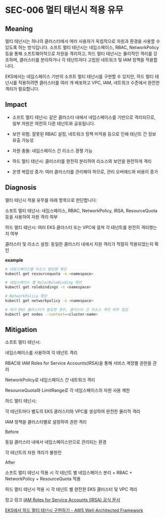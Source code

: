 # SEC-006 멀티 태넌시 적용 유무

## Meaning
멀티 태넌시는 하나의 클러스터에서 여러 사용자가 독립적으로 자원과 환경을 사용할 수 있도록 하는 방식입니다. 소프트 멀티 테넌시는 네임스페이스, RBAC, NetworkPolicy 등을 통해 소프트웨어적으로 자원을 격리하고, 하드 멀티 테넌시는 물리적인 격리를 강조하며, 클러스터를 분리하거나 각 테넌트마다 고립된 네트워크 및 IAM 정책을 적용합니다.

EKS에서는 네임스페이스 기반의 소프트 멀티 테넌시를 구현할 수 있지만, 하드 멀티 테넌시를 적용하려면 클러스터를 여러 개 배포하고 VPC, IAM, 네트워크 수준에서 완전한 격리가 필요합니다.

## Impact
- 소프트 멀티 테넌시: 같은 클러스터 내에서 네임스페이스를 기반으로 격리되므로, 일부 자원은 여전히 다른 테넌트와 공유됩니다.

- 보안 위험: 잘못된 RBAC 설정, 네트워크 정책 미적용 등으로 인해 테넌트 간 정보 유출 가능성

- 자원 충돌: 네임스페이스 간 리소스 경쟁 가능

- 하드 멀티 테넌시: 클러스터를 완전히 분리하여 리소스와 보안을 완전하게 격리

- 운영 복잡성 증가: 여러 클러스터를 관리해야 하므로, 관리 오버헤드와 비용이 증가

## Diagnosis
멀티 테넌시 적용 유무를 아래 항목으로 판단합니다:

소프트 멀티 테넌시: 네임스페이스, RBAC, NetworkPolicy, IRSA, ResourceQuota 등을 사용하여 자원 격리 여부

하드 멀티 테넌시: 여러 EKS 클러스터 또는 VPC에 걸쳐 각 테넌트를 완전히 격리했는지 여부

클러스터 및 리소스 설정: 동일한 클러스터 내에서 자원 격리가 적절히 적용되었는지 확인

**example**


```bash
# 네임스페이스별 리소스 할당량 확인
kubectl get resourcequota -n <namespace>

# 네임스페이스 별 Role/RoleBinding 확인
kubectl get rolebindings -n <namespace>

# NetworkPolicy 확인
kubectl get networkpolicy -n <namespace>

# 여러 EKS 클러스터가 필요한 경우, 클러스터 간 리소스 격리 여부 점검
kubectl get nodes --context=<cluster-name>
```


## Mitigation
소프트 멀티 테넌시:

네임스페이스를 사용하여 각 테넌트 격리

RBAC와 IAM Roles for Service Accounts(IRSA)을 통해 서비스 계정별 권한을 관리

NetworkPolicy로 네임스페이스 간 네트워크 격리

ResourceQuota와 LimitRange로 각 네임스페이스의 자원 사용 제한

하드 멀티 테넌시:

각 테넌트마다 별도의 EKS 클러스터와 VPC를 생성하여 완전한 물리적 격리

IAM 정책을 클러스터별로 설정하여 권한 격리

Before

동일 클러스터 내에서 네임스페이스만으로 관리되는 환경

각 테넌트의 자원 격리가 불완전

After

소프트 멀티 테넌시 적용 시 각 테넌트 별 네임스페이스 분리 + RBAC + NetworkPolicy + ResourceQuota 적용

하드 멀티 테넌시 적용 시 각 테넌트 별 완전한 EKS 클러스터 및 VPC 격리

참고 링크
[IAM Roles for Service Accounts (IRSA) 공식 문서](https://docs.aws.amazon.com/ko_kr/eks/latest/userguide/iam-roles-for-service-accounts.html)

[EKS에서 하드 멀티 테넌시 구현하기 - AWS Well-Architected Framework](https://aws.amazon.com/ko/architecture/well-architected/?wa-lens-whitepapers.sort-by=item.additionalFields.sortDate&wa-lens-whitepapers.sort-order=desc&wa-guidance-whitepapers.sort-by=item.additionalFields.sortDate&wa-guidance-whitepapers.sort-order=desc)
